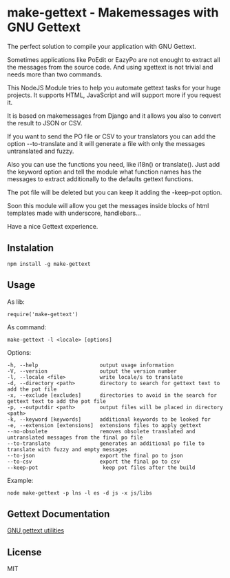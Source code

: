# make-gettext - Makemessages with GNU Gettext

The perfect solution to compile your application with GNU Gettext.

Sometimes applications like PoEdit or EazyPo are not enought to extract all the messages from the source code. And using xgettext is not trivial and needs more than two commands.

This NodeJS Module tries to help you automate gettext tasks for your huge projects. It supports HTML, JavaScript and will support more if you request it.

It is based on makemessages from Django and it allows you also to convert the result to JSON or CSV. 

If you want to send the PO file or CSV to your translators you can add the option --to-translate and it will generate a file with only the messages untranslated and fuzzy.

Also you can use the functions you need, like i18n() or translate(). Just add the keyword option and tell the module what function names has the messages to extract additionally to the defaults gettext functions.

The pot file will be deleted but you can keep it adding the -keep-pot option.

Soon this module will allow you get the messages inside blocks of html templates made with underscore, handlebars...

Have a nice Gettext experience.


## Instalation

    npm install -g make-gettext


## Usage

  As lib: 

    require('make-gettext')

  As command:
  
    make-gettext -l <locale> [options] 

  Options:

    -h, --help                    output usage information
    -V, --version                 output the version number
    -l, --locale <file>           write locale/s to translate
    -d, --directory <path>        directory to search for gettext text to add the pot file
    -x, --exclude [excludes]      directories to avoid in the search for gettext text to add the pot file
    -p, --outputdir <path>        output files will be placed in directory <path>
    -k, --keyword [keywords]      additional keywords to be looked for
    -e, --extension [extensions]  extensions files to apply gettext
    --no-obsolete                 removes obsolete translated and untranslated messages from the final po file
    --to-translate                generates an additional po file to translate with fuzzy and empty messages
    --to-json                     export the final po to json
    --to-csv                      export the final po to csv
    --keep-pot                     keep pot files after the build

  Example:

    node make-gettext -p lns -l es -d js -x js/libs

## Gettext Documentation
  
  [GNU gettext utilities](https://www.gnu.org/software/gettext/manual/gettext.html)


## License 

MIT